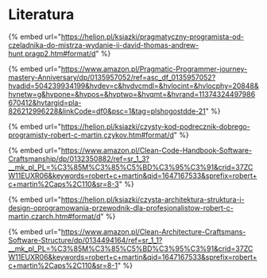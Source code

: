 # Literatura

{% embed url="https://helion.pl/ksiazki/pragmatyczny-programista-od-czeladnika-do-mistrza-wydanie-ii-david-thomas-andrew-hunt,pragp2.htm#format/d" %}

{% embed url="https://www.amazon.pl/Pragmatic-Programmer-journey-mastery-Anniversary/dp/0135957052/ref=asc_df_0135957052?hvadid=504239934199&hvdev=c&hvdvcmdl=&hvlocint=&hvlocphy=20848&hvnetw=g&hvpone=&hvpos=&hvptwo=&hvqmt=&hvrand=11374324497986670412&hvtargid=pla-826212996228&linkCode=df0&psc=1&tag=plshogostdde-21" %}

{% embed url="https://helion.pl/ksiazki/czysty-kod-podrecznik-dobrego-programisty-robert-c-martin,czykov.htm#format/d" %}

{% embed url="https://www.amazon.pl/Clean-Code-Handbook-Software-Craftsmanship/dp/0132350882/ref=sr_1_3?__mk_pl_PL=%C3%85M%C3%85%C5%BD%C3%95%C3%91&crid=37ZCW11EUXR06&keywords=robert+c+martin&qid=1647167533&sprefix=robert+c+martin%2Caps%2C110&sr=8-3" %}

{% embed url="https://helion.pl/ksiazki/czysta-architektura-struktura-i-design-oprogramowania-przewodnik-dla-profesjonalistow-robert-c-martin,czarch.htm#format/d" %}

{% embed url="https://www.amazon.pl/Clean-Architecture-Craftsmans-Software-Structure/dp/0134494164/ref=sr_1_1?__mk_pl_PL=%C3%85M%C3%85%C5%BD%C3%95%C3%91&crid=37ZCW11EUXR06&keywords=robert+c+martin&qid=1647167533&sprefix=robert+c+martin%2Caps%2C110&sr=8-1" %}
